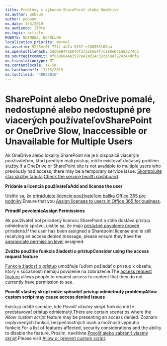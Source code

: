```yaml
---
title: Problémy s výkonom-SharePoint alebo OneDrive
ms.author: pebaum
author: pebaum
ms.date: 1/3/2019
ms.audience: ITPro
ms.topic: article
ROBOTS: NOINDEX, NOFOLLOW
localization_priority: Normal
ms.assetid: 9225ec0f-771f-4d7a-8157-e188953107aa
ms.openlocfilehash: 2db0a9442b9fdf1752b654f7c188e641e0a274cb
ms.sourcegitcommit: 0f0186044a3597e42ad14c32ca58e7224344dcfa
ms.translationtype: MT
ms.contentlocale: sk-SK
ms.lasthandoff: 12/15/2019
ms.locfileid: "40053816"
---
```

# <a name="sharepoint-or-onedrive-slow-inaccessible-or-unavailable-for-multiple-users"></a><span data-ttu-id="b19ff-102">SharePoint alebo OneDrive pomalé, nedostupné alebo nedostupné pre viacerých používateľov</span><span class="sxs-lookup"><span data-stu-id="b19ff-102">SharePoint or OneDrive Slow, Inaccessible or Unavailable for Multiple Users</span></span>

<span data-ttu-id="b19ff-103">Ak OneDrive alebo lokality SharePoint nie je k dispozícii viacerým používateľom, ktorí predtým mali prístup, môže existovať dočasný problém služby.</span><span class="sxs-lookup"><span data-stu-id="b19ff-103">If a OneDrive or SharePoint site is not available to multiple users who previously had access, there may be a temporary service issue.</span></span> <span data-ttu-id="b19ff-104">[Skontrolujte stav služby tabuľa](https://portal.office.com/adminportal/home#/servicehealth).</span><span class="sxs-lookup"><span data-stu-id="b19ff-104">[Check the service health dashboard](https://portal.office.com/adminportal/home#/servicehealth).</span></span>

<span data-ttu-id="b19ff-105">**Pridanie a licencia používateľa**</span><span class="sxs-lookup"><span data-stu-id="b19ff-105">**Add and license the user**</span></span>

<span data-ttu-id="b19ff-106">Uistite sa, že [priraďujete licencie používateľom balíka Office 365 pre podniky](https://docs.microsoft.com/office365/admin/subscriptions-and-billing/assign-licenses-to-users?view=o365-worldwide&amp;tabs=One).</span><span class="sxs-lookup"><span data-stu-id="b19ff-106">Ensure that you [Assign licenses to users in Office 365 for business](https://docs.microsoft.com/office365/admin/subscriptions-and-billing/assign-licenses-to-users?view=o365-worldwide&amp;tabs=One).</span></span>


<span data-ttu-id="b19ff-107">**Priradiť povolenia**</span><span class="sxs-lookup"><span data-stu-id="b19ff-107">**Assign Permissions**</span></span>

<span data-ttu-id="b19ff-108">Ak používateľ bol priradený licenciu SharePoint a stále dostáva prístup odmietnutý správu, uistite sa, že majú [príslušné povolenie úroveň](https://docs.microsoft.com/sharepoint/understanding-permission-levels) priradená.</span><span class="sxs-lookup"><span data-stu-id="b19ff-108">If the user has been assigned a Sharepoint license and is still receiving an access denied message, please ensure they have the [appropriate permission level](https://docs.microsoft.com/sharepoint/understanding-permission-levels) assigned.</span></span>

<span data-ttu-id="b19ff-109">**Zvážte použitie funkcie žiadosti o prístup**</span><span class="sxs-lookup"><span data-stu-id="b19ff-109">**Consider using the access request feature**</span></span>

<span data-ttu-id="b19ff-110">[Funkcia žiadosť o prístup](https://support.office.com/article/Set-up-and-manage-access-requests-94B26E0B-2822-49D4-929A-8455698654B3) umožňuje ľuďom požiadať o prístup k obsahu, ktorý v súčasnosti nemajú povolenie na zobrazenie.</span><span class="sxs-lookup"><span data-stu-id="b19ff-110">The [access request feature](https://support.office.com/article/Set-up-and-manage-access-requests-94B26E0B-2822-49D4-929A-8455698654B3) allows people to request access to content that they do not currently have permission to see.</span></span>

<span data-ttu-id="b19ff-111">**Povoliť vlastný skript môže spôsobiť prístup odmietnutý problémy**</span><span class="sxs-lookup"><span data-stu-id="b19ff-111">**Allow custom script may cause access denied issues**</span></span>

<span data-ttu-id="b19ff-112">Existujú určité scenáre, kde *Povoliť vlastný skript* funkcia môže predstavovať prístup odmietnutý.</span><span class="sxs-lookup"><span data-stu-id="b19ff-112">There are certain scenarios where the *Allow custom script* feature may be presenting an access denied.</span></span> <span data-ttu-id="b19ff-113">Zoznam ovplyvnených funkcií, bezpečnostných úvah a možnosti vypnutia funkcie.</span><span class="sxs-lookup"><span data-stu-id="b19ff-113">For a list of features affected, security considerations and the ability to disable the feature.</span></span> <span data-ttu-id="b19ff-114">Prosím, navštívte [Povoliť alebo zabrániť vlastný skript](https://docs.microsoft.com/sharepoint/allow-or-prevent-custom-script).</span><span class="sxs-lookup"><span data-stu-id="b19ff-114">Please visit [Allow or prevent custom script](https://docs.microsoft.com/sharepoint/allow-or-prevent-custom-script).</span></span>

